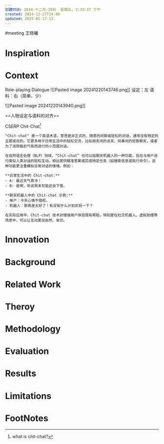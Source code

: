 ```yaml
---
创建时间: 2024-十二月-20日  星期五, 2:33:37 下午
created: 2024-12-27T14:46
updated: 2025-01-17-13.
---
```

#meeting 
王晓曦

# Inspiration


# Context
Role-playing Dialogue
![[Pasted image 20241220143746.png]]
设定：左
语料：右（简单、少）

![[Pasted image 20241220143940.png]]

==人物设定与语料的对齐==

CSERP
Chit-Chat[^1]
````ad-tip
"Chit-chat" 是一个英语术语，意思是非正式的、随意的闲聊或轻松的对话，通常没有特定的主题或目的。它更多用于日常生活中的轻松交流，比如朋友间的谈天、同事间的短暂聊天，或者为了消除尴尬气氛而进行的小范围对话。

在自然语言处理（NLP）领域，“Chit-chat” 也可以指聊天机器人的一种功能，旨在与用户进行类似人类对话的轻松互动。相比提供精准答案或完成特定任务（如搜索信息或执行命令），这种功能更注重模拟日常对话的情境。例如：

**日常生活中的 Chit-chat:**
- A: 最近天气真冷！
- B: 是啊，听说周末可能还会下雪。

**聊天机器人中的 Chit-chat 示例:**
- 用户：今天心情不错呢。
- 机器人：那真是太好了！有没有什么计划庆祝一下？

在实际应用中，Chit-chat 技术对增强用户体验很有帮助，特别是在社交机器人、虚拟助理等场景中，可以让互动更加自然、亲切。
````
# Innovation



# Background



# Related Work



# Theroy



# Methodology



# Evaluation



# Results



# Limitations



# FootNotes

[^1]: what is chit-chat?